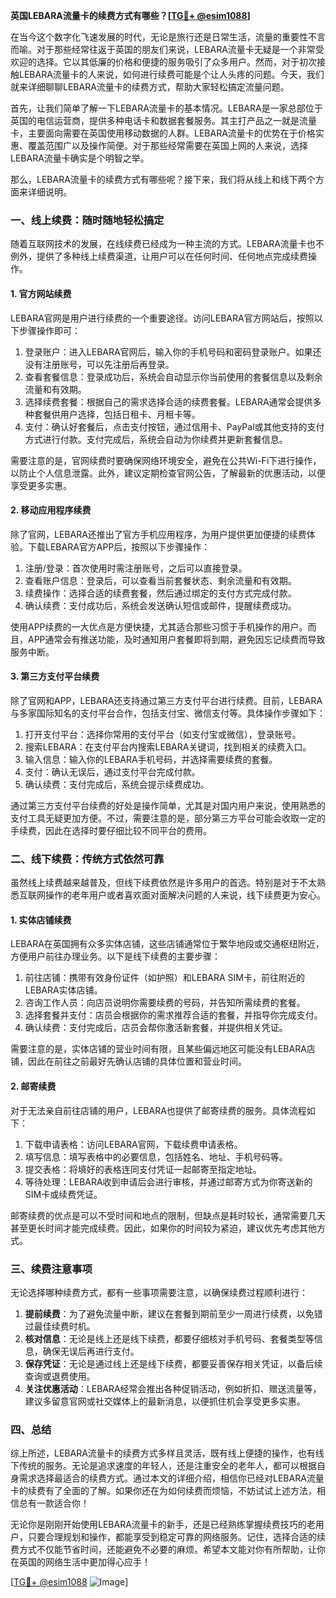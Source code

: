 **英国LEBARA流量卡的续费方式有哪些？[[TG💪+ @esim1088](https://t.me/s/esim1088)]**

在当今这个数字化飞速发展的时代，无论是旅行还是日常生活，流量的重要性不言而喻。对于那些经常往返于英国的朋友们来说，LEBARA流量卡无疑是一个非常受欢迎的选择。它以其低廉的价格和便捷的服务吸引了众多用户。然而，对于初次接触LEBARA流量卡的人来说，如何进行续费可能是个让人头疼的问题。今天，我们就来详细聊聊LEBARA流量卡的续费方式，帮助大家轻松搞定流量问题。

首先，让我们简单了解一下LEBARA流量卡的基本情况。LEBARA是一家总部位于英国的电信运营商，提供多种电话卡和数据套餐服务。其主打产品之一就是流量卡，主要面向需要在英国使用移动数据的人群。LEBARA流量卡的优势在于价格实惠、覆盖范围广以及操作简便。对于那些经常需要在英国上网的人来说，选择LEBARA流量卡确实是个明智之举。

那么，LEBARA流量卡的续费方式有哪些呢？接下来，我们将从线上和线下两个方面来详细说明。

### **一、线上续费：随时随地轻松搞定**

随着互联网技术的发展，在线续费已经成为一种主流的方式。LEBARA流量卡也不例外，提供了多种线上续费渠道，让用户可以在任何时间、任何地点完成续费操作。

#### **1. 官方网站续费**

LEBARA官网是用户进行续费的一个重要途径。访问LEBARA官方网站后，按照以下步骤操作即可：

1. 登录账户：进入LEBARA官网后，输入你的手机号码和密码登录账户。如果还没有注册账号，可以先注册后再登录。
2. 查看套餐信息：登录成功后，系统会自动显示你当前使用的套餐信息以及剩余流量和有效期。
3. 选择续费套餐：根据自己的需求选择合适的续费套餐。LEBARA通常会提供多种套餐供用户选择，包括日租卡、月租卡等。
4. 支付：确认好套餐后，点击支付按钮，通过信用卡、PayPal或其他支持的支付方式进行付款。支付完成后，系统会自动为你续费并更新套餐信息。

需要注意的是，官网续费时要确保网络环境安全，避免在公共Wi-Fi下进行操作，以防止个人信息泄露。此外，建议定期检查官网公告，了解最新的优惠活动，以便享受更多实惠。

#### **2. 移动应用程序续费**

除了官网，LEBARA还推出了官方手机应用程序，为用户提供更加便捷的续费体验。下载LEBARA官方APP后，按照以下步骤操作：

1. 注册/登录：首次使用时需注册账号，之后可以直接登录。
2. 查看账户信息：登录后，可以查看当前套餐状态、剩余流量和有效期。
3. 续费操作：选择合适的续费套餐，然后通过绑定的支付方式完成付款。
4. 确认续费：支付成功后，系统会发送确认短信或邮件，提醒续费成功。

使用APP续费的一大优点是方便快捷，尤其适合那些习惯于手机操作的用户。而且，APP通常会有推送功能，及时通知用户套餐即将到期，避免因忘记续费而导致服务中断。

#### **3. 第三方支付平台续费**

除了官网和APP，LEBARA还支持通过第三方支付平台进行续费。目前，LEBARA与多家国际知名的支付平台合作，包括支付宝、微信支付等。具体操作步骤如下：

1. 打开支付平台：选择你常用的支付平台（如支付宝或微信），登录账号。
2. 搜索LEBARA：在支付平台内搜索LEBARA关键词，找到相关的续费入口。
3. 输入信息：输入你的LEBARA手机号码，并选择需要续费的套餐。
4. 支付：确认无误后，通过支付平台完成付款。
5. 确认续费：支付完成后，系统会提示续费成功。

通过第三方支付平台续费的好处是操作简单，尤其是对国内用户来说，使用熟悉的支付工具无疑更加方便。不过，需要注意的是，部分第三方平台可能会收取一定的手续费，因此在选择时要仔细比较不同平台的费用。

### **二、线下续费：传统方式依然可靠**

虽然线上续费越来越普及，但线下续费依然是许多用户的首选。特别是对于不太熟悉互联网操作的老年用户或者喜欢面对面解决问题的人来说，线下续费更为安心。

#### **1. 实体店铺续费**

LEBARA在英国拥有众多实体店铺，这些店铺通常位于繁华地段或交通枢纽附近，方便用户前往办理业务。以下是线下续费的主要步骤：

1. 前往店铺：携带有效身份证件（如护照）和LEBARA SIM卡，前往附近的LEBARA实体店铺。
2. 咨询工作人员：向店员说明你需要续费的号码，并告知所需续费的套餐。
3. 选择套餐并支付：店员会根据你的需求推荐合适的套餐，并指导你完成支付。
4. 确认续费：支付完成后，店员会帮你激活新套餐，并提供相关凭证。

需要注意的是，实体店铺的营业时间有限，且某些偏远地区可能没有LEBARA店铺，因此在前往之前最好先确认店铺的具体位置和营业时间。

#### **2. 邮寄续费**

对于无法亲自前往店铺的用户，LEBARA也提供了邮寄续费的服务。具体流程如下：

1. 下载申请表格：访问LEBARA官网，下载续费申请表格。
2. 填写信息：填写表格中的必要信息，包括姓名、地址、手机号码等。
3. 提交表格：将填好的表格连同支付凭证一起邮寄至指定地址。
4. 等待处理：LEBARA收到申请后会进行审核，并通过邮寄方式为你寄送新的SIM卡或续费凭证。

邮寄续费的优点是可以不受时间和地点的限制，但缺点是耗时较长，通常需要几天甚至更长时间才能完成续费。因此，如果你的时间较为紧迫，建议优先考虑其他方式。

### **三、续费注意事项**

无论选择哪种续费方式，都有一些事项需要注意，以确保续费过程顺利进行：

1. **提前续费**：为了避免流量中断，建议在套餐到期前至少一周进行续费，以免错过最佳续费时机。
2. **核对信息**：无论是线上还是线下续费，都要仔细核对手机号码、套餐类型等信息，确保无误后再进行支付。
3. **保存凭证**：无论是通过线上还是线下续费，都要妥善保存相关凭证，以备后续查询或退费使用。
4. **关注优惠活动**：LEBARA经常会推出各种促销活动，例如折扣、赠送流量等，建议多留意官网或社交媒体上的最新消息，以便抓住机会享受更多实惠。

### **四、总结**

综上所述，LEBARA流量卡的续费方式多样且灵活，既有线上便捷的操作，也有线下传统的服务。无论是追求速度的年轻人，还是注重安全的老年人，都可以根据自身需求选择最适合的续费方式。通过本文的详细介绍，相信你已经对LEBARA流量卡的续费有了全面的了解。如果你还在为如何续费而烦恼，不妨试试上述方法，相信总有一款适合你！

无论你是刚刚开始使用LEBARA流量卡的新手，还是已经熟练掌握续费技巧的老用户，只要合理规划和操作，都能享受到稳定可靠的网络服务。记住，选择合适的续费方式不仅能节省时间，还能避免不必要的麻烦。希望本文能对你有所帮助，让你在英国的网络生活中更加得心应手！

[[TG💪+ @esim1088](https://t.me/s/esim1088) ![Image](https://i.postimg.cc/4NQfJmqS/Snipaste-2025-05-13-00-14-12.png)]